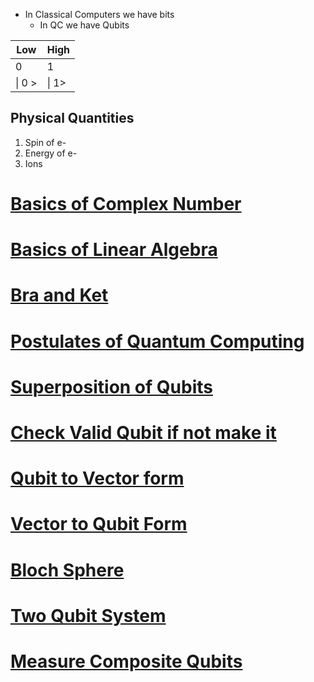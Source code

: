 - In Classical Computers we have bits
	- In QC we have Qubits

| Low    | High  |
| ------ | ----- |
| 0      | 1     |
| \| 0 > | \| 1> |

## Physical Quantities
1) Spin of e-
2) Energy of e-
3) Ions


# [Basics of Complex Number](Basics%20of%20Complex%20Number.md)
# [Basics of Linear Algebra](Basics%20of%20Linear%20Algebra.md)
# [Bra and Ket](Bra%20and%20Ket.md)
# [Postulates of Quantum Computing ](Postulates%20of%20Quantum%20Computing%20.md)
# [Superposition of Qubits](Superposition%20of%20Qubits.md)

# [Check Valid Qubit if not make it](Check%20Valid%20Qubit%20if%20not%20make%20it.md)
# [Qubit to Vector form](Qubit%20to%20Vector%20form.md)
# [Vector to Qubit Form](Vector%20to%20Qubit%20Form.md)

# [Bloch Sphere](Bloch%20Sphere.md)

# [Two Qubit System](Two%20Qubit%20System.md)
# [Measure Composite Qubits](Measure%20Composite%20Qubits.md)




